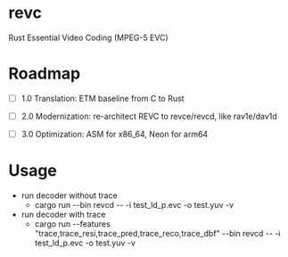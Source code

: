 # revc
Rust Essential Video Coding (MPEG-5 EVC)

# Roadmap

- [ ] 1.0 Translation: ETM baseline from C to Rust		 

- [ ] 2.0 Modernization: re-architect REVC to revce/revcd, like rav1e/dav1d

- [ ] 3.0 Optimization: ASM for x86_64, Neon for arm64 

# Usage

* run decoder without trace
  * cargo run --bin revcd -- -i test_ld_p.evc -o test.yuv -v
* run decoder with trace
  * cargo run --features "trace,trace_resi,trace_pred,trace_reco,trace_dbf" --bin revcd -- -i test_ld_p.evc -o test.yuv -v


